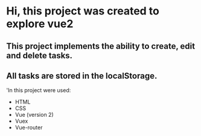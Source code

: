 # Hi, this project was created to explore vue2

## This project implements the ability to create, edit and delete tasks.
## All tasks are stored in the localStorage.

'In this project were used:
* HTML
* CSS
* Vue (version 2)
* Vuex
* Vue-router


  
